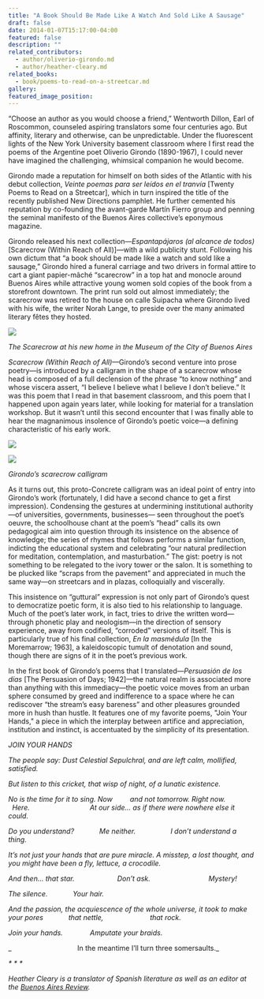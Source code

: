 ```yaml
---
title: "A Book Should Be Made Like A Watch And Sold Like A Sausage"
draft: false
date: 2014-01-07T15:17:00-04:00
featured: false
description: ""
related_contributors:
  - author/oliverio-girondo.md
  - author/heather-cleary.md
related_books:
  - book/poems-to-read-on-a-streetcar.md
gallery:
featured_image_position: 
---
```


“Choose an author as you would choose a friend,” Wentworth Dillon, Earl of Roscommon, counseled aspiring translators some four centuries ago. But affinity, literary and otherwise, can be unpredictable. Under the fluorescent lights of the New York University basement classroom where I first read the poems of the Argentine poet Oliverio Girondo (1890-1967), I could never have imagined the challenging, whimsical companion he would become.

Girondo made a reputation for himself on both sides of the Atlantic with his debut collection, _Veinte poemas para ser leídos en el tranvía_ [Twenty Poems to Read on a Streetcar], which in turn inspired the title of the recently published New Directions pamphlet. He further cemented his reputation by co-founding the avant-garde Martín Fierro group and penning the seminal manifesto of the Buenos Aires collective’s eponymous magazine.

Girondo released his next collection—_Espantapájaros_ _(al alcance de todos)_ [Scarecrow (Within Reach of All)]—with a wild publicity stunt. Following his own dictum that “a book should be made like a watch and sold like a sausage,” Girondo hired a funeral carriage and two drivers in formal attire to cart a giant papier-mâché “scarecrow” in a top hat and monocle around Buenos Aires while attractive young women sold copies of the book from a storefront downtown. The print run sold out almost immediately; the scarecrow was retired to the house on calle Suipacha where Girondo lived with his wife, the writer Norah Lange, to preside over the many animated literary fêtes they hosted.

![](http://ndbooks.com/images/uploads/OG_image_1.jpg)

_The Scarecrow at his new home in the Museum of the City of Buenos Aires_

_Scarecrow (Within Reach of All)_—Girondo’s second venture into prose poetry—is introduced by a calligram in the shape of a scarecrow whose head is composed of a full declension of the phrase “to know nothing” and whose viscera assert, “I believe I believe what I believe I don’t believe.” It was this poem that I read in that basement classroom, and this poem that I happened upon again years later, while looking for material for a translation workshop. But it wasn’t until this second encounter that I was finally able to hear the magnanimous insolence of Girondo’s poetic voice—a defining characteristic of his early work.

![](http://ndbooks.com/images/uploads/OG_image_3.jpg)

![](http://ndbooks.com/images/uploads/OG4(3).jpg)

_Girondo’s scarecrow calligram_

As it turns out, this proto-Concrete calligram was an ideal point of entry into Girondo’s work (fortunately, I did have a second chance to get a first impression). Condensing the gestures at undermining institutional authority—of universities, governments, businesses— seen throughout the poet’s oeuvre, the schoolhouse chant at the poem’s “head” calls its own pedagogical aim into question through its insistence on the absence of knowledge; the series of rhymes that follows performs a similar function, indicting the educational system and celebrating “our natural predilection for meditation, contemplation, and masturbation.” The gist: poetry is not something to be relegated to the ivory tower or the salon. It is something to be plucked like “scraps from the pavement” and appreciated in much the same way—on streetcars and in plazas, colloquially and viscerally.

This insistence on “guttural” expression is not only part of Girondo’s quest to democratize poetic form, it is also tied to his relationship to language. Much of the poet’s later work, in fact, tries to drive the written word—through phonetic play and neologism—in the direction of sensory experience, away from codified, “corroded” versions of itself. This is particularly true of his final collection, _En la masmédula_ [In the Moremarrow; 1963], a kaleidoscopic tumult of denotation and sound, though there are signs of it in the poet’s previous work.

In the first book of Girondo’s poems that I translated—_Persuasión de los días_ [The Persuasion of Days; 1942]—the natural realm is associated more than anything with this immediacy—the poetic voice moves from an urban sphere consumed by greed and indifference to a space where he can rediscover “the stream’s easy bareness” and other pleasures grounded more in hush than hustle. It features one of my favorite poems, "Join Your Hands," a piece in which the interplay between artifice and appreciation, institution and instinct, is accentuated by the simplicity of its presentation.

_JOIN YOUR HANDS_

_The people say:
Dust
Celestial
Sepulchral,
and are left calm,
mollified,
satisfied._

_But listen to this cricket,
that wisp of night,
of a lunatic existence._

_No is the time for it to sing.
Now
        and not tomorrow.
Right now.
                  Here.
                              At our side…
as if there were nowhere else it could._

_Do you understand?
            Me neither.
                 I don’t understand a thing._

_It’s not just your hands that are pure miracle.
A misstep,
a lost thought,
and you might have been a fly,
lettuce,
a crocodile._

_And then…
that star.
                     Don’t ask.
                             Mystery!_

_The silence.
            Your hair._

_And the passion,
the acquiescence
of the whole universe,
it took to make your pores
            that nettle,
                       that rock._

_Join your hands.
             Amputate your braids._

_                                  In the meantime I’ll turn three somersaults._

_* * *_

_Heather Cleary is a translator of Spanish literature as well as an editor at the [Buenos Aires Review](http://www.buenosairesreview.org/)._

